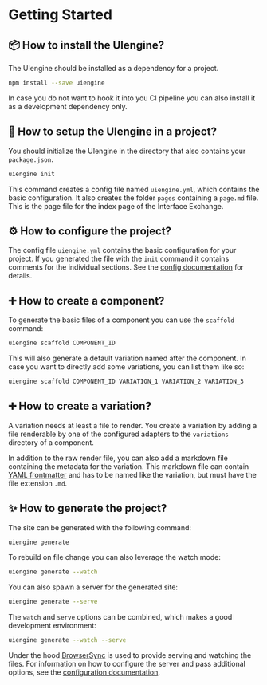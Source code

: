 # Getting Started

## 📦 How to install the UIengine?

The UIengine should be installed as a dependency for a project.

```bash
npm install --save uiengine
```

In case you do not want to hook it into you CI pipeline you can also install it as a development dependency only.

## 🔰 How to setup the UIengine in a project?

You should initialize the UIengine in the directory that also contains your `package.json`.

```bash
uiengine init
```

This command creates a config file named `uiengine.yml`, which contains the basic configuration.
It also creates the folder `pages` containing a `page.md` file.
This is the page file for the index page of the Interface Exchange.

## ⚙️ How to configure the project?

The config file `uiengine.yml` contains the basic configuration for your project.
If you generated the file with the `init` command it contains comments for the individual sections.
See the [config documentation](./config.md) for details.

## ➕ How to create a component?

To generate the basic files of a component you can use the `scaffold` command:

```bash
uiengine scaffold COMPONENT_ID
```

This will also generate a default variation named after the component.
In case you want to directly add some variations, you can list them like so:

```bash
uiengine scaffold COMPONENT_ID VARIATION_1 VARIATION_2 VARIATION_3
```

## ➕ How to create a variation?

A variation needs at least a file to render.
You create a variation by adding a file renderable by one of the configured adapters to the `variations` directory of a component.

In addition to the raw render file, you can also add a markdown file containing the metadata for the variation.
This markdown file can contain [YAML frontmatter](yaml.md) and has to be named like the variation, but must have the file extension `.md`.

## ✨ How to generate the project?

The site can be generated with the following command:

```bash
uiengine generate
```

To rebuild on file change you can also leverage the watch mode:

```bash
uiengine generate --watch
```

You can also spawn a server for the generated site:

```bash
uiengine generate --serve
```

The `watch` and `serve` options can be combined, which makes a good development environment:

```bash
uiengine generate --watch --serve
```

Under the hood [BrowserSync](https://www.browsersync.io/) is used to provide serving and watching the files.
For information on how to configure the server and pass additional options, see the [configuration documentation](./config.md#BrowserSync).
